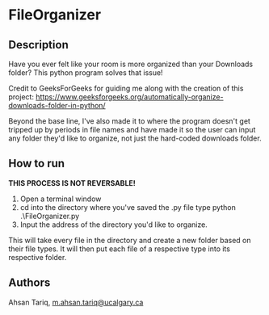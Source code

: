 # FileOrganizer

## Description

Have you ever felt like your room is more organized than your Downloads folder? This python program solves that issue!

Credit to GeeksForGeeks for guiding me along with the creation of this project: https://www.geeksforgeeks.org/automatically-organize-downloads-folder-in-python/

Beyond the base line, I've also made it to where the program doesn't get tripped up by periods in file names and have made it so the user can input any folder they'd like to organize, not just the hard-coded downloads folder.

## How to run
**THIS PROCESS IS NOT REVERSABLE!**

1. Open a terminal window
2. cd into the directory where you've saved the .py file type python .\FileOrganizer.py 
3. Input the address of the directory you'd like to organize. 

This will take every file in the directory and create a new folder based on their file types. It will then put each file of a respective type into its respective folder. 

## Authors
Ahsan Tariq, m.ahsan.tariq@ucalgary.ca



